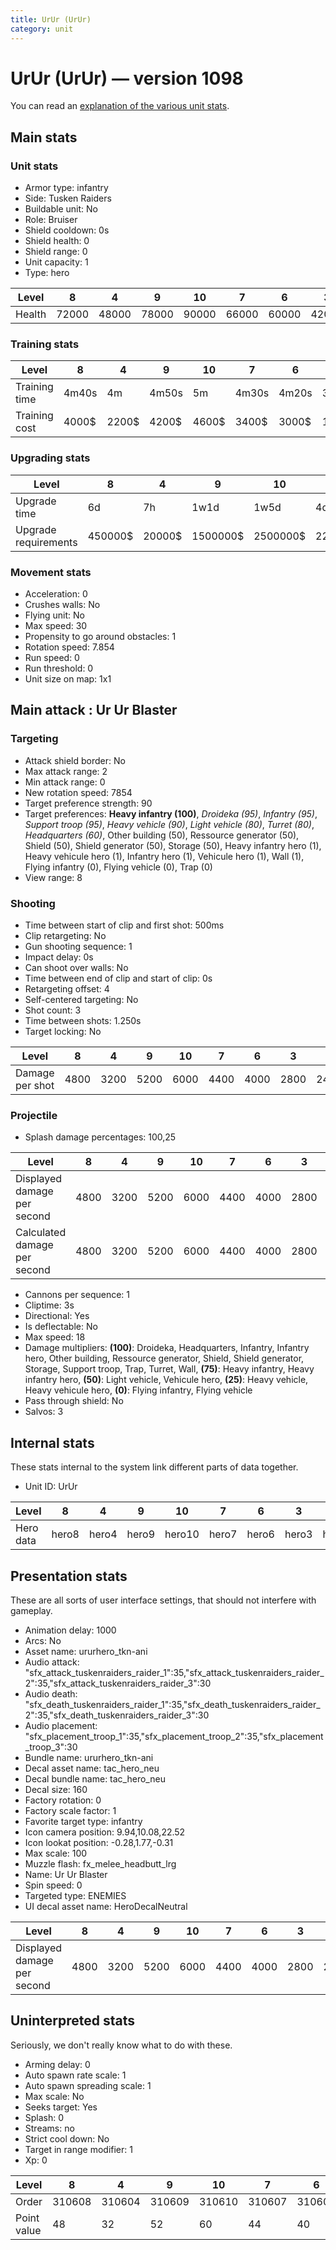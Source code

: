 ```yaml
---
title: UrUr (UrUr)
category: unit
---
```


# UrUr (UrUr) — version 1098

You can read an [explanation  of the various unit stats](unitexplained.md).

## Main stats

### Unit stats

  * Armor type: infantry
  * Side: Tusken Raiders
  * Buildable unit: No
  * Role: Bruiser
  * Shield cooldown: 0s
  * Shield health: 0
  * Shield range: 0
  * Unit capacity: 1
  * Type: hero

|Level |8    |4    |9    |10   |7    |6    |3    |2    |1    |5    |
|------|-----|-----|-----|-----|-----|-----|-----|-----|-----|-----|
|Health|72000|48000|78000|90000|66000|60000|42000|36000|24000|54000|


### Training stats

|Level        |8    |4    |9    |10   |7    |6    |3    |2    |1    |5    |
|-------------|-----|-----|-----|-----|-----|-----|-----|-----|-----|-----|
|Training time|4m40s|4m   |4m50s|5m   |4m30s|4m20s|3m50s|3m40s|3m30s|4m10s|
|Training cost|4000$|2200$|4200$|4600$|3400$|3000$|1800$|1400$|1000$|2600$|


### Upgrading stats

|Level               |8      |4     |9       |10      |7      |6      |3     |2    |1    |5     |
|--------------------|-------|------|--------|--------|-------|-------|------|-----|-----|------|
|Upgrade time        |6d     |7h    |1w1d    |1w5d    |4d     |2d12h  |2h30m |1h   |0s   |20h   |
|Upgrade requirements|450000$|20000$|1500000$|2500000$|225000$|135000$|10000$|5000$|3000$|50000$|


### Movement stats

  * Acceleration: 0
  * Crushes walls: No
  * Flying unit: No
  * Max speed: 30
  * Propensity to go around obstacles: 1
  * Rotation speed: 7.854
  * Run speed: 0
  * Run threshold: 0
  * Unit size on map: 1x1

## Main attack : Ur Ur Blaster

### Targeting

  * Attack shield border: No
  * Max attack range: 2
  * Min attack range: 0
  * New rotation speed: 7854
  * Target preference strength: 90
  * Target preferences: **Heavy infantry (100)**, _Droideka (95)_, _Infantry (95)_, _Support troop (95)_, _Heavy vehicle (90)_, _Light vehicle (80)_, _Turret (80)_, _Headquarters (60)_, Other building (50), Ressource generator (50), Shield (50), Shield generator (50), Storage (50), Heavy infantry hero (1), Heavy vehicule hero (1), Infantry hero (1), Vehicule hero (1), Wall (1), Flying infantry (0), Flying vehicle (0), Trap (0)
  * View range: 8

### Shooting

  * Time between start of clip and first shot: 500ms
  * Clip retargeting: No
  * Gun shooting sequence: 1
  * Impact delay: 0s
  * Can shoot over walls: No
  * Time between end of clip and start of clip: 0s
  * Retargeting offset: 4
  * Self-centered targeting: No
  * Shot count: 3
  * Time between shots: 1.250s
  * Target locking: No

|Level          |8   |4   |9   |10  |7   |6   |3   |2   |1   |5   |
|---------------|----|----|----|----|----|----|----|----|----|----|
|Damage per shot|4800|3200|5200|6000|4400|4000|2800|2400|2000|3600|


### Projectile

  * Splash damage percentages: 100,25

|Level                       |8   |4   |9   |10  |7   |6   |3   |2   |1   |5   |
|----------------------------|----|----|----|----|----|----|----|----|----|----|
|Displayed damage per second |4800|3200|5200|6000|4400|4000|2800|2400|2000|3600|
|Calculated damage per second|4800|3200|5200|6000|4400|4000|2800|2400|2000|3600|


  * Cannons per sequence: 1
  * Cliptime: 3s
  * Directional: Yes
  * Is deflectable: No
  * Max speed: 18
  * Damage multipliers: **(100)**: Droideka, Headquarters, Infantry, Infantry hero, Other building, Ressource generator, Shield, Shield generator, Storage, Support troop, Trap, Turret, Wall, **(75)**: Heavy infantry, Heavy infantry hero, **(50)**: Light vehicle, Vehicule hero, **(25)**: Heavy vehicle, Heavy vehicule hero, **(0)**: Flying infantry, Flying vehicle
  * Pass through shield: No
  * Salvos: 3

## Internal stats

These stats internal to the system link different parts of data together.

  * Unit ID: UrUr

|Level    |8    |4    |9    |10    |7    |6    |3    |2    |1    |5    |
|---------|-----|-----|-----|------|-----|-----|-----|-----|-----|-----|
|Hero data|hero8|hero4|hero9|hero10|hero7|hero6|hero3|hero2|hero1|hero5|


## Presentation stats

These are all sorts of user interface settings, that should not interfere with gameplay.

  * Animation delay: 1000
  * Arcs: No
  * Asset name: ururhero_tkn-ani
  * Audio attack: "sfx_attack_tuskenraiders_raider_1":35,"sfx_attack_tuskenraiders_raider_2":35,"sfx_attack_tuskenraiders_raider_3":30
  * Audio death: "sfx_death_tuskenraiders_raider_1":35,"sfx_death_tuskenraiders_raider_2":35,"sfx_death_tuskenraiders_raider_3":30
  * Audio placement: "sfx_placement_troop_1":35,"sfx_placement_troop_2":35,"sfx_placement_troop_3":30
  * Bundle name: ururhero_tkn-ani
  * Decal asset name: tac_hero_neu
  * Decal bundle name: tac_hero_neu
  * Decal size: 160
  * Factory rotation: 0
  * Factory scale factor: 1
  * Favorite target type: infantry
  * Icon camera position: 9.94,10.08,22.52
  * Icon lookat position: -0.28,1.77,-0.31
  * Max scale: 100
  * Muzzle flash: fx_melee_headbutt_lrg
  * Name: Ur Ur Blaster
  * Spin speed: 0
  * Targeted type: ENEMIES
  * UI decal asset name: HeroDecalNeutral

|Level                      |8   |4   |9   |10  |7   |6   |3   |2   |1   |5   |
|---------------------------|----|----|----|----|----|----|----|----|----|----|
|Displayed damage per second|4800|3200|5200|6000|4400|4000|2800|2400|2000|3600|


## Uninterpreted stats

Seriously, we don't really know what to do with these.

  * Arming delay: 0
  * Auto spawn rate scale: 1
  * Auto spawn spreading scale: 1
  * Max scale: No
  * Seeks target: Yes
  * Splash: 0
  * Streams: no
  * Strict cool down: No
  * Target in range modifier: 1
  * Xp: 0

|Level      |8     |4     |9     |10    |7     |6     |3     |2     |1     |5     |
|-----------|------|------|------|------|------|------|------|------|------|------|
|Order      |310608|310604|310609|310610|310607|310606|310603|310602|310601|310605|
|Point value|48    |32    |52    |60    |44    |40    |28    |24    |20    |36    |



